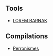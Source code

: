 
## Tools

- [LOREM BARNAK](https://lorembarnak.com/)

## Compilations

- [Perronismes](https://www.increvables.com/perronismes.htm)
